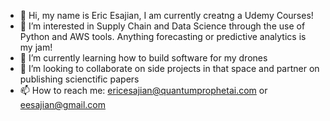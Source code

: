 - 👋 Hi, my name is Eric Esajian, I am currently creatng a Udemy Courses!
- 👀 I’m interested in Supply Chain and Data Science through the use of Python and AWS tools. Anything forecasting or predictive analytics is my jam!
- 🌱 I’m currently learning how to build software for my drones
- 💞️ I’m looking to collaborate on side projects in that space and partner on publishing scienctific papers
- 📫 How to reach me: ericesajian@quantumprophetai.com or eesajian@gmail.com

<!---
EricEsajian/EricEsajian is a ✨ special ✨ repository because its `README.md` (this file) appears on your GitHub profile.
You can click the Preview link to take a look at your changes.
--->
